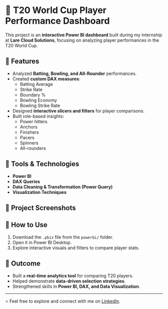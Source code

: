 # 🏏 T20 World Cup Player Performance Dashboard

This project is an **interactive Power BI dashboard** built during my internship at **Lare Cloud Solutions**, focusing on analyzing player performances in the T20 World Cup.

## 🔹 Features
- Analyzed **Batting, Bowling, and All-Rounder** performances.
- Created **custom DAX measures**:
  - Batting Average
  - Strike Rate
  - Boundary %
  - Bowling Economy
  - Bowling Strike Rate
- Designed **interactive slicers and filters** for player comparisons.
- Built role-based insights:
  - Power hitters
  - Anchors
  - Finishers
  - Pacers
  - Spinners
  - All-rounders

## 🔹 Tools & Technologies
- **Power BI**
- **DAX Queries**
- **Data Cleaning & Transformation (Power Query)**
- **Visualization Techniques**

## 🔹 Project Screenshots

## 🔹 How to Use
1. Download the `.pbix` file from the `powerbi/` folder.
2. Open it in Power BI Desktop.
3. Explore interactive visuals and filters to compare player stats.

## 🔹 Outcome
- Built a **real-time analytics tool** for comparing T20 players.
- Helped demonstrate **data-driven selection strategies**.
- Strengthened skills in **Power BI, DAX, and Data Visualization**.

---

⭐ Feel free to explore and connect with me on [LinkedIn](https://linkedin.com/in/abhishekkollipara).
